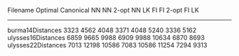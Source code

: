 Filename            Optimal  Canonical  NN     NN 2-opt  NN LK  FI     FI 2-opt  FI LK
------------------  -------  ---------  -----  --------  -----  -----  --------  -----
burma14Distances    3323     4562       4048   3371      4048   5240   3336      5162 
ulysses16Distances  6859     9665       9988   6909      9988   10634  6870      8693 
ulysses22Distances  7013     12198      10586  7083      10586  11254  7294      9313 
